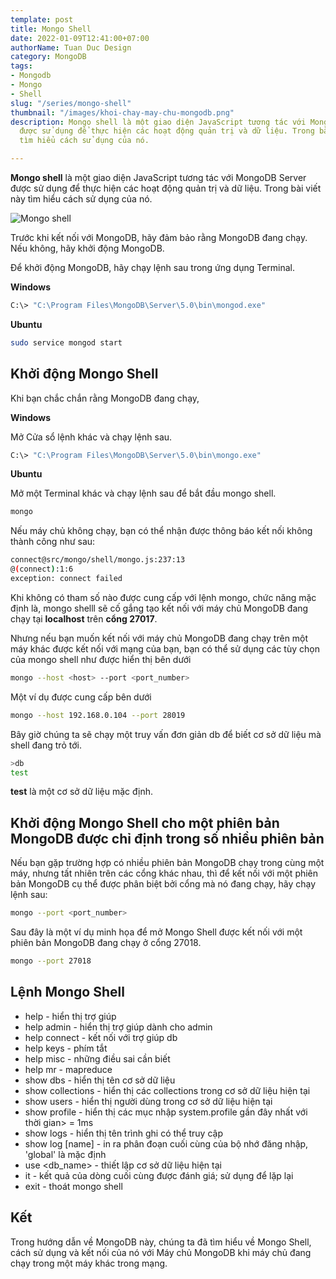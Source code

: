 ```yaml
---
template: post
title: Mongo Shell
date: 2022-01-09T12:41:00+07:00
authorName: Tuan Duc Design
category: MongoDB
tags:
- Mongodb
- Mongo
- Shell
slug: "/series/mongo-shell"
thumbnail: "/images/khoi-chay-may-chu-mongodb.png"
description: Mongo shell là một giao diện JavaScript tương tác với MongoDB Server
  được sử dụng để thực hiện các hoạt động quản trị và dữ liệu. Trong bài viết này
  tìm hiểu cách sử dụng của nó.

---
```

**Mongo shell** là một giao diện JavaScript tương tác với MongoDB Server được sử dụng để thực hiện các hoạt động quản trị và dữ liệu. Trong bài viết này tìm hiểu cách sử dụng của nó.

![Mongo shell](/images/khoi-chay-may-chu-mongodb.png)

Trước khi kết nối với MongoDB, hãy đảm bảo rằng MongoDB đang chạy. Nếu không, hãy khởi động MongoDB.

Để khởi động MongoDB, hãy chạy lệnh sau trong ứng dụng Terminal.

**Windows**

```bash
C:\> "C:\Program Files\MongoDB\Server\5.0\bin\mongod.exe"
```

**Ubuntu**

```bash
sudo service mongod start
```

## Khởi động Mongo Shell

Khi bạn chắc chắn rằng MongoDB đang chạy,

**Windows**

Mở Cửa sổ lệnh khác và chạy lệnh sau.

```bash
C:\> "C:\Program Files\MongoDB\Server\5.0\bin\mongo.exe"
```

**Ubuntu**

Mở một Terminal khác và chạy lệnh sau để bắt đầu mongo shell.

```bash
mongo
```

Nếu máy chủ không chạy, bạn có thể nhận được thông báo kết nối không thành công như sau:

```bash
connect@src/mongo/shell/mongo.js:237:13
@(connect):1:6
exception: connect failed
```

Khi không có tham số nào được cung cấp với lệnh mongo, chức năng mặc định là, mongo shelll sẽ cố gắng tạo kết nối với máy chủ MongoDB đang chạy tại **localhost** trên **cổng 27017**.

Nhưng nếu bạn muốn kết nối với máy chủ MongoDB đang chạy trên một máy khác được kết nối với mạng của bạn, bạn có thể sử dụng các tùy chọn của mongo shell như được hiển thị bên dưới

```bash
mongo --host <host> --port <port_number>
```

Một ví dụ được cung cấp bên dưới

```bash
mongo --host 192.168.0.104 --port 28019
```

Bây giờ chúng ta sẽ chạy một truy vấn đơn giản db để biết cơ sở dữ liệu mà shell đang trỏ tới.

```bash
>db
test
```

**test** là một cơ sở dữ liệu mặc định.

## Khởi động Mongo Shell cho một phiên bản MongoDB được chỉ định trong số nhiều phiên bản

Nếu bạn gặp trường hợp có nhiều phiên bản MongoDB chạy trong cùng một máy, nhưng tất nhiên trên các cổng khác nhau, thì để kết nối với một phiên bản MongoDB cụ thể được phân biệt bởi cổng mà nó đang chạy, hãy chạy lệnh sau:

```bash
mongo --port <port_number>
```

Sau đây là một ví dụ minh họa để mở Mongo Shell được kết nối với một phiên bản MongoDB đang chạy ở cổng 27018.

```bash
mongo --port 27018
```

## Lệnh Mongo Shell

* help - hiển thị trợ giúp
* help admin - hiển thị trợ giúp dành cho admin
* help connect - kết nối với trợ giúp db
* help keys - phím tắt
* help misc - những điều sai cần biết
* help mr - mapreduce
* show dbs - hiển thị tên cơ sở dữ liệu
* show collections - hiển thị các collections trong cơ sở dữ liệu hiện tại
* show users - hiển thị người dùng trong cơ sở dữ liệu hiện tại
* show profile - hiển thị các mục nhập system.profile gần đây nhất với thời gian> = 1ms
* show logs - hiển thị tên trình ghi có thể truy cập
* show log \[name\] - in ra phân đoạn cuối cùng của bộ nhớ đăng nhập, 'global' là mặc định
* use <db_name> - thiết lập cơ sở dữ liệu hiện tại
* it - kết quả của dòng cuối cùng được đánh giá; sử dụng để lặp lại
* exit - thoát mongo shell

## Kết

Trong hướng dẫn về MongoDB này, chúng ta đã tìm hiểu về Mongo Shell, cách sử dụng và kết nối của nó với Máy chủ MongoDB khi máy chủ đang chạy trong một máy khác trong mạng.

